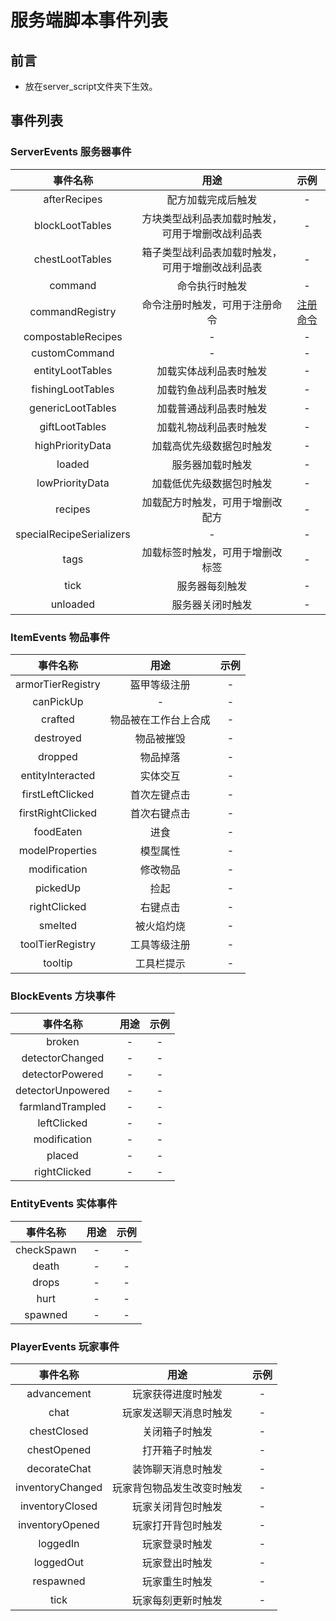 # 服务端脚本事件列表

## 前言

- 放在server_script文件夹下生效。

## 事件列表

### ServerEvents 服务器事件

|   事件名称    |   用途    |   示例    |
|:------------:|:---------:|:---------:|
|   afterRecipes    |  配方加载完成后触发   |  -   |
|   blockLootTables  |    方块类型战利品表加载时触发，可用于增删改战利品表   |  -   |
|   chestLootTables |   箱子类型战利品表加载时触发，可用于增删改战利品表   |  -   |
|   command    |  命令执行时触发   |  -   |
|   commandRegistry    |  命令注册时触发，可用于注册命令   |  [注册命令](../ServerScript/EventExamples/CommandRegistry.md)   |
|   compostableRecipes    |  -   |  -   |
|   customCommand    |  -   |  -   |
|   entityLootTables    |  加载实体战利品表时触发   |  -   |
|   fishingLootTables    |  加载钓鱼战利品表时触发   |  -   |
|   genericLootTables    |  加载普通战利品表时触发   |  -   |
|   giftLootTables    |  加载礼物战利品表时触发   |  -   |
|   highPriorityData    |  加载高优先级数据包时触发   |  -   |
|   loaded    |  服务器加载时触发   |  -   |
|   lowPriorityData    |  加载低优先级数据包时触发   |  -   |
|   recipes    |  加载配方时触发，可用于增删改配方   |  -   |
|   specialRecipeSerializers    |  -   |  -   |
|   tags    |  加载标签时触发，可用于增删改标签   |  -   |
|   tick    |  服务器每刻触发   |  -   |
|   unloaded    |  服务器关闭时触发   |  -   |

### ItemEvents 物品事件

|   事件名称    |   用途    |   示例    |
|:------------:|:---------:|:---------:|
|   armorTierRegistry   |   盔甲等级注册   |   -   |
|   canPickUp   |   -   |   -   |
|   crafted    |   物品被在工作台上合成   |   -   |
|   destroyed   |   物品被摧毁   |   -   |
|   dropped    |   物品掉落   |   -   |
|   entityInteracted    |   实体交互   |   -   |
|   firstLeftClicked    |   首次左键点击   |   -   |
|   firstRightClicked   |   首次右键点击   |   -   |
|   foodEaten   |   进食   |   -   |
|   modelProperties    |   模型属性   |   -   |
|   modification    |   修改物品   |   -   |
|   pickedUp    |   捡起   |   -   |
|   rightClicked    |   右键点击   |   -   |
|   smelted    |   被火焰灼烧   |   -   |
|   toolTierRegistry    |   工具等级注册   |   -   |
|   tooltip    |   工具栏提示   |   -   |

### BlockEvents 方块事件

|   事件名称    |   用途    |   示例    |
|:------------:|:---------:|:---------:|
|   broken   |   -   |   -   |
|   detectorChanged   |   -   |   -   |
|   detectorPowered   |   -   |   -   |
|   detectorUnpowered   |   -   |   -   |
|   farmlandTrampled   |   -   |   -   |
|   leftClicked   |   -   |   -   |
|   modification   |   -   |   -   |
|   placed   |   -   |   -   |
|   rightClicked   |   -   |   -   |

### EntityEvents 实体事件

|   事件名称    |   用途    |   示例    |
|:------------:|:---------:|:---------:|
|   checkSpawn   |   -   |   -   |
|   death   |   -   |   -   |
|   drops   |   -   |   -   |
|   hurt   |   -   |   -   |
|   spawned   |   -   |   -   |

### PlayerEvents 玩家事件

|   事件名称    |   用途    |   示例    |
|:------------:|:---------:|:---------:|
|   advancement   |   玩家获得进度时触发   |   -   |
|   chat   |   玩家发送聊天消息时触发   |   -   |
|   chestClosed   |   关闭箱子时触发   |   -   |
|   chestOpened   |   打开箱子时触发   |   -   |
|   decorateChat   |   装饰聊天消息时触发   |   -   |
|   inventoryChanged   |   玩家背包物品发生改变时触发   |   -   |
|   inventoryClosed   |   玩家关闭背包时触发   |   -   |
|   inventoryOpened   |   玩家打开背包时触发   |   -   |
|   loggedIn   |   玩家登录时触发   |   -   |
|   loggedOut   |   玩家登出时触发   |   -   |
|   respawned   |   玩家重生时触发   |   -   |
|   tick   |   玩家每刻更新时触发   |   -   |
